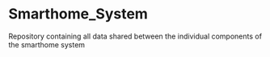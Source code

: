 # Smarthome_System
Repository containing all data shared between the individual components of the smarthome system
